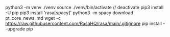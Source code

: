 python3 -m venv ./venv
source ./venv/bin/activate // deactivate
pip3 install -U pip
pip3 install 'rasa[spacy]'
python3 -m spacy download pt_core_news_md
wget -c https://raw.githubusercontent.com/RasaHQ/rasa/main/.gitignore
pip install --upgrade pip